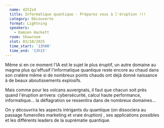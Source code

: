 ```yaml
---
  name: d2t2s4
  title: Informatique quantique - Préparez vous à l'éruption !!!
  category: Découverte
  format: Lightning
  speakers: 
    - Damien Hackett
  room: Showroom
  slot: 03/10/2025
  time_start: '13h00'
  time_end: '13h15'
---
```

Même si en ce moment l'IA est le sujet le plus éruptif, un autre domaine au magma plus qu'effusif l'informatique quantique reste encore au chaud dans son cratère même si de nombreux points chauds ont déjà donné naissance à de beaux aboutissements explosifs.

Mais comme pour les volcans auvergnats, il faut que chacun soit près quand l'éruption arrivera: cybersécurité, calcul haute performance, informatique... la déflagration se ressentira dans de nombreux domaines...

On y découvrira les aspects intrigants du quantique (on dissociera au passage fumerolles marketing et vraie éruption) , ses applications possibles et les différents leaders de la suprématie quantique.
